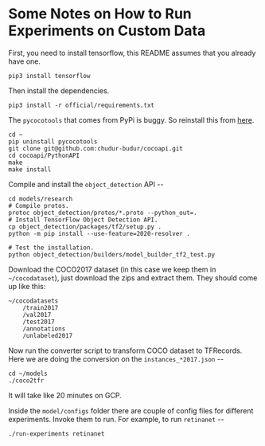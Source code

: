 # Some Notes on How to Run Experiments on Custom Data

First, you need to install tensorflow, this README assumes that you already have one.

```shell
pip3 install tensorflow
```

Then install the dependencies.

```shell
pip3 install -r official/requirements.txt
```

The `pycocotools` that comes from PyPi is buggy. So reinstall this from [here](https://github.com/chudur-budur/cocoapi).

```shell
cd ~
pip uninstall pycocotools
git clone git@github.com:chudur-budur/cocoapi.git
cd cocoapi/PythonAPI
make 
make install
```

Compile and install the `object_detection` API --

```shell
cd models/research
# Compile protos.
protoc object_detection/protos/*.proto --python_out=.
# Install TensorFlow Object Detection API.
cp object_detection/packages/tf2/setup.py .
python -m pip install --use-feature=2020-resolver .
```

```
# Test the installation.
python object_detection/builders/model_builder_tf2_test.py
```

Download the COCO2017 dataset (in this case we keep them in `~/cocodataset`), just download the zips and extract them. They should come up like this:

```
~/cocodatasets
    /train2017
    /val2017
    /test2017
    /annotations 
    /unlabeled2017
```

Now run the converter script to transform COCO dataset to TFRecords. Here we are doing the conversion on the `instances_*2017.json` --

```
cd ~/models
./coco2tfr
```

It will take like 20 minutes on GCP.

Inside the `model/configs` folder there are couple of config files for different experiments. Invoke them to run. For example, to run `retinanet` --

```shell
./run-experiments retinanet
```
